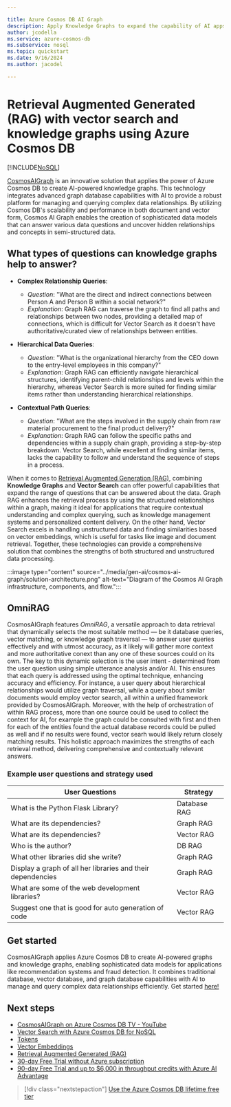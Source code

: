 ```yaml
---

title: Azure Cosmos DB AI Graph
description: Apply Knowledge Graphs to expand the capability of AI apps.
author: jcodella
ms.service: azure-cosmos-db
ms.subservice: nosql
ms.topic: quickstart
ms.date: 9/16/2024
ms.author: jacodel

---
```


# Retrieval Augmented Generated (RAG) with vector search and knowledge graphs using Azure Cosmos DB

[!INCLUDE[NoSQL](../includes/appliesto-nosql.md)]

[CosmosAIGraph](https://aka.ms/cosmosaigraph) is an innovative solution that applies the power of Azure Cosmos DB to create AI-powered knowledge graphs. This technology integrates advanced graph database capabilities with AI to provide a robust platform for managing and querying complex data relationships. By utilizing Cosmos DB's scalability and performance in both document and vector form, Cosmos AI Graph enables the creation of sophisticated data models that can answer various data questions and uncover hidden relationships and concepts in semi-structured data.

## What types of questions can knowledge graphs help to answer?

- **Complex Relationship Queries**: 
   - *Question*: "What are the direct and indirect connections between Person A and Person B within a social network?"
   - *Explanation*: Graph RAG can traverse the graph to find all paths and relationships between two nodes, providing a detailed map of connections, which is difficult for Vector Search as it doesn't have authoritative/curated view of relationships between entities.

- **Hierarchical Data Queries**:
   - *Question*: "What is the organizational hierarchy from the CEO down to the entry-level employees in this company?"
   - *Explanation*: Graph RAG can efficiently navigate hierarchical structures, identifying parent-child relationships and levels within the hierarchy, whereas Vector Search is more suited for finding similar items rather than understanding hierarchical relationships.

- **Contextual Path Queries**:
   - *Question*: "What are the steps involved in the supply chain from raw material procurement to the final product delivery?"
   - *Explanation*: Graph RAG can follow the specific paths and dependencies within a supply chain graph, providing a step-by-step breakdown. Vector Search, while excellent at finding similar items, lacks the capability to follow and understand the sequence of steps in a process.


When it comes to [Retrieval Augmented Generation (RAG)](rag.md), combining **Knowledge Graphs** and **Vector Search** can offer powerful capabilities that expand the range of questions that can be answered about the data. Graph RAG enhances the retrieval process by using the structured relationships within a graph, making it ideal for applications that require contextual understanding and complex querying, such as knowledge management systems and personalized content delivery. On the other hand, Vector Search excels in handling unstructured data and finding similarities based on vector embeddings, which is useful for tasks like image and document retrieval. Together, these technologies can provide a comprehensive solution that combines the strengths of both structured and unstructured data processing.

:::image type="content" source="../media/gen-ai/cosmos-ai-graph/solution-architecture.png" alt-text="Diagram of the Cosmos AI Graph infrastructure, components, and flow.":::

## OmniRAG

CosmosAIGraph features *OmniRAG*, a versatile approach to data retrieval that dynamically selects the most suitable method — be it database queries, vector matching, or knowledge graph traversal — to answer user queries effectively and with utmost accuracy, as it likely will gather more context and more authoritative conext than any one of these sources could on its own. The key to this dynamic selection is the user intent - determined from the user question using simple utterance analysis and/or AI. This ensures that each query is addressed using the optimal technique, enhancing accuracy and efficiency. For instance, a user query about hierarchical relationships would utilize graph traversal, while a query about similar documents would employ vector search, all within a unified framework provided by CosmosAIGraph. Moreover, with the help of orchestration of within RAG process, more than one source could be used to collect the context for AI, for example the graph could be consulted with first and then for each of the entities found the actual database records could be pulled as well and if no results were found, vector searh would likely return closely matching results. This holistic approach maximizes the strengths of each retrieval method, delivering comprehensive and contextually relevant answers.

### Example user questions and strategy used

| User Questions    | Strategy       |
|----------------|----------------|
| What is the Python Flask Library? | Database RAG |
| What are its dependencies? | Graph RAG |
| What are its dependencies? | Vector RAG |
| Who is the author? | DB RAG  |
| What other libraries did she write? | Graph RAG |
| Display a graph of all her libraries and their dependencies | Graph RAG |
| What are some of the web development libraries? | Vector RAG |
| Suggest one that is good for auto generation of code | Vector RAG |


## Get started

CosmosAIGraph applies Azure Cosmos DB to create AI-powered graphs and knowledge graphs, enabling sophisticated data models for applications like recommendation systems and fraud detection. It combines traditional database, vector database, and graph database capabilities with AI to manage and query complex data relationships efficiently. Get started [here!](https://aka.ms/cosmosaigraph)

## Next steps
- [CosmosAIGraph on Azure Cosmos DB TV - YouTube](https://www.youtube.com/watch?v=0alvRmEgIpQ)
- [Vector Search with Azure Cosmos DB for NoSQL](vector-search-overview.md)
- [Tokens](tokens.md)
- [Vector Embeddings](vector-embeddings.md)
- [Retrieval Augmented Generated (RAG)](rag.md)
- [30-day Free Trial without Azure subscription](https://azure.microsoft.com/try/cosmosdb/)
- [90-day Free Trial and up to $6,000 in throughput credits with Azure AI Advantage](../ai-advantage.md)

> [!div class="nextstepaction"]
> [Use the Azure Cosmos DB lifetime free tier](../free-tier.md)
